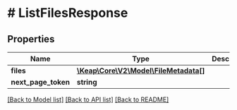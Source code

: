 # # ListFilesResponse

## Properties

Name | Type | Description | Notes
------------ | ------------- | ------------- | -------------
**files** | [**\Keap\Core\V2\Model\FileMetadata[]**](FileMetadata.md) |  | [optional]
**next_page_token** | **string** |  | [optional]

[[Back to Model list]](../../README.md#models) [[Back to API list]](../../README.md#endpoints) [[Back to README]](../../README.md)
